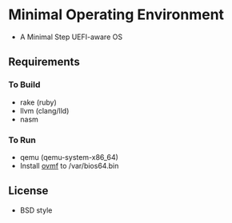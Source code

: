 # Minimal Operating Environment

* A Minimal Step UEFI-aware OS

## Requirements

### To Build

* rake (ruby)
* llvm (clang/lld)
* nasm

### To Run

* qemu (qemu-system-x86_64)
* Install [ovmf](https://github.com/tianocore/tianocore.github.io/wiki/OVMF) to /var/bios64.bin

## License

* BSD style
